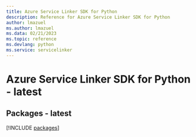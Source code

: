 ```yaml
---
title: Azure Service Linker SDK for Python
description: Reference for Azure Service Linker SDK for Python
author: lmazuel
ms.author: lmazuel
ms.data: 02/21/2023
ms.topic: reference
ms.devlang: python
ms.service: servicelinker
---
```

# Azure Service Linker SDK for Python - latest
## Packages - latest
[!INCLUDE [packages](service-linker-index.md)]